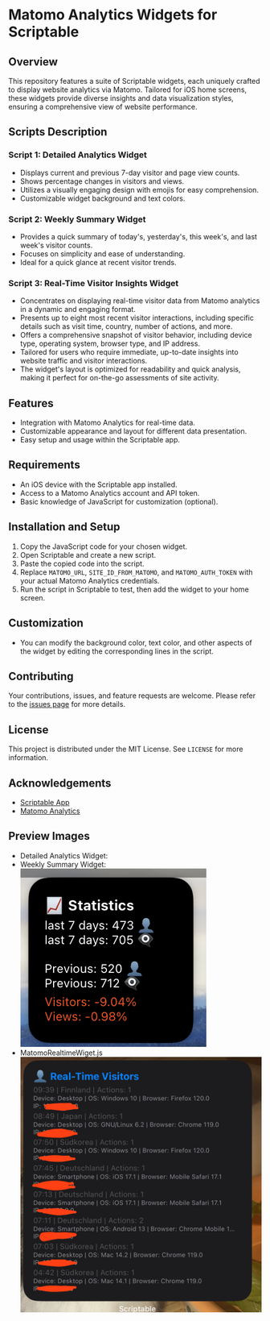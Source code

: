 # Matomo Analytics Widgets for Scriptable

## Overview
This repository features a suite of Scriptable widgets, each uniquely crafted to display website analytics via Matomo. Tailored for iOS home screens, these widgets provide diverse insights and data visualization styles, ensuring a comprehensive view of website performance.

## Scripts Description

### Script 1: Detailed Analytics Widget
- Displays current and previous 7-day visitor and page view counts.
- Shows percentage changes in visitors and views.
- Utilizes a visually engaging design with emojis for easy comprehension.
- Customizable widget background and text colors.

### Script 2: Weekly Summary Widget
- Provides a quick summary of today's, yesterday's, this week's, and last week's visitor counts.
- Focuses on simplicity and ease of understanding.
- Ideal for a quick glance at recent visitor trends.

### Script 3: Real-Time Visitor Insights Widget
- Concentrates on displaying real-time visitor data from Matomo analytics in a dynamic and engaging format.
- Presents up to eight most recent visitor interactions, including specific details such as visit time, country, number of actions, and more.
- Offers a comprehensive snapshot of visitor behavior, including device type, operating system, browser type, and IP address.
- Tailored for users who require immediate, up-to-date insights into website traffic and visitor interactions.
- The widget's layout is optimized for readability and quick analysis, making it perfect for on-the-go assessments of site activity.

## Features
- Integration with Matomo Analytics for real-time data.
- Customizable appearance and layout for different data presentation.
- Easy setup and usage within the Scriptable app.

## Requirements
- An iOS device with the Scriptable app installed.
- Access to a Matomo Analytics account and API token.
- Basic knowledge of JavaScript for customization (optional).

## Installation and Setup
1. Copy the JavaScript code for your chosen widget.
2. Open Scriptable and create a new script.
3. Paste the copied code into the script.
4. Replace `MATOMO_URL`, `SITE_ID_FROM_MATOMO`, and `MATOMO_AUTH_TOKEN` with your actual Matomo Analytics credentials.
5. Run the script in Scriptable to test, then add the widget to your home screen.

## Customization
- You can modify the background color, text color, and other aspects of the widget by editing the corresponding lines in the script.

## Contributing
Your contributions, issues, and feature requests are welcome. Please refer to the [issues page](#) for more details.

## License
This project is distributed under the MIT License. See `LICENSE` for more information.

## Acknowledgements
- [Scriptable App](https://scriptable.app/)
- [Matomo Analytics](https://matomo.org/)

## Preview Images
- Detailed Analytics Widget: 
- Weekly Summary Widget: ![Detailed Analytics Widget](/img/img1.png)
- MatomoRealtimeWiget.js ![Matomo Realtime Wiget](/img/img3.jpeg)

